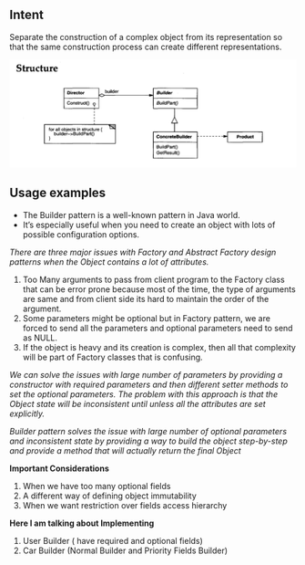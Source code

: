 **Intent**
-----------
Separate the construction of a complex object from its representation so that the
same construction process can create different representations.

![builder.png](builder.png)

**Usage examples**
--------------------
* The Builder pattern is a well-known pattern in Java world.
* It’s especially useful when you need to create an object with lots of possible configuration options.


_There are three major issues with Factory and Abstract Factory design patterns when the Object contains a lot of attributes._

1. Too Many arguments to pass from client program to the Factory class that can be error prone because most of the time, the type of arguments are same and from client side its hard to maintain the order of the argument.
2. Some parameters might be optional but in Factory pattern, we are forced to send all the parameters and optional parameters need to send as NULL.
3. If the object is heavy and its creation is complex, then all that complexity will be part of Factory classes that is confusing.


*We can solve the issues with large number of parameters by providing a constructor with required parameters and then different setter methods to set the optional parameters.*
*The problem with this approach is that the Object state will be inconsistent until unless all the attributes are set explicitly.*

*Builder pattern solves the issue with large number of optional parameters and inconsistent state by providing
a way to build the object step-by-step and provide a method that will actually return the final Object*

**Important Considerations**
1. When we have too many optional fields
2. A different way of defining object immutability
3. When we want restriction over fields access hierarchy

**Here I am talking about Implementing**
1. User Builder ( have required and optional fields)
2. Car Builder (Normal Builder and Priority Fields Builder)
